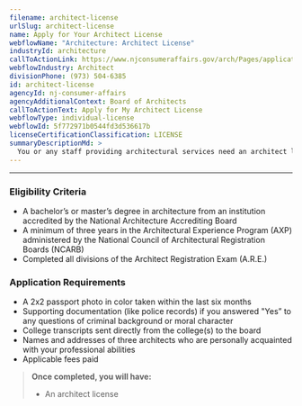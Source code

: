 ```yaml
---
filename: architect-license
urlSlug: architect-license
name: Apply for Your Architect License
webflowName: "Architecture: Architect License"
industryId: architecture
callToActionLink: https://www.njconsumeraffairs.gov/arch/Pages/applications.aspx
webflowIndustry: Architect
divisionPhone: (973) 504-6385
id: architect-license
agencyId: nj-consumer-affairs
agencyAdditionalContext: Board of Architects
callToActionText: Apply for My Architect License
webflowType: individual-license
webflowId: 5f772971b0544fd3d536617b
licenseCertificationClassification: LICENSE
summaryDescriptionMd: >
  You or any staff providing architectural services need an architect license.
---
```


---

### Eligibility Criteria

- A bachelor’s or master’s degree in architecture from an institution accredited by the National Architecture Accrediting Board
- A minimum of three years in the Architectural Experience Program (AXP) administered by the National Council of Architectural Registration Boards (NCARB)
- Completed all divisions of the Architect Registration Exam (A.R.E.)

### Application Requirements

- A 2x2 passport photo in color taken within the last six months
- Supporting documentation (like police records) if you answered "Yes” to any questions of criminal background or moral character
- College transcripts sent directly from the college(s) to the board
- Names and addresses of three architects who are personally acquainted with your professional abilities
- Applicable fees paid

> **Once completed, you will have:**
>
> - An architect license
